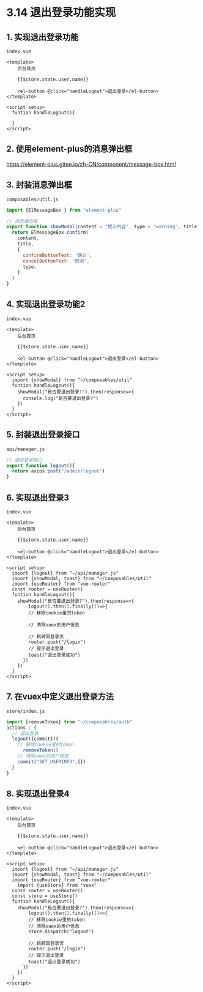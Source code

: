 # 3.14 退出登录功能实现

## 1. 实现退出登录功能

`index.vue`

```vue
<template>
	后台首页

	{{$store.state.user.name}}

	<el-button @click="handleLogout">退出登录</el-button>
</template>

<script setup>
  funtion handleLogout(){
    
  }
</script>  
```



## 2. 使用element-plus的消息弹出框

https://element-plus.gitee.io/zh-CN/component/message-box.html



## 3. 封装消息弹出框

`composables/util.js`

```javascript
import {ElMessageBox } from "element-plus"

// 消息弹出框
export function showModal(content = "提示内容", type = "warning", title = ""){
  return ElMessageBox.confirm(
    content,
    title,
    {
      confirmButtonText: '确认',
      cancelButtonText: '取消',
      type,
    }
  )
}
```



## 4. 实现退出登录功能2

`index.vue`

```vue
<template>
	后台首页

	{{$store.state.user.name}}

	<el-button @click="handleLogout">退出登录</el-button>
</template>

<script setup>
  import {showModal} from "~/composables/util"
  funtion handleLogout(){
    showModal("是否要退出登录?").then(response=>{
      console.log("是否要退出登录?")
    })
  }
</script>  
```



## 5. 封装退出登录接口

`api/manager.js`

```javascript
// 退出登录接口
export function logout(){
  return axios.post("/admin/logout")
}
```



## 6. 实现退出登录3

`index.vue`

```vue
<template>
	后台首页

	{{$store.state.user.name}}

	<el-button @click="handleLogout">退出登录</el-button>
</template>

<script setup>
  import {logout} from "~/api/manager.js"
  import {showModal, toast} from "~/composables/util"
  import {useRouter} from "vue-router"
  const router = useRouter()
  funtion handleLogout(){
    showModal("是否要退出登录?").then(response=>{
     	logout().then().finally(()=>{
        // 移除cookie里的token
        
        // 清除vuex的用户信息
        
        // 跳转回登录页
        router.push("/login")
        // 提示退出登录
        toast("退出登录成功")
      })
    })
  }
</script>  
```



## 7. 在vuex中定义退出登录方法

`store/index.js`

```javascript
import {removeToken} from "~/composables/auth"
actions : {
  // 退出登录
  logout({commit}){
    // 移除cookie里的token
      removeToken()  
    // 清除vuex的用户信息
    commit("SET_USERINFO",{})
  }
}
```



## 8. 实现退出登录4

`index.vue`

```vue
<template>
	后台首页

	{{$store.state.user.name}}

	<el-button @click="handleLogout">退出登录</el-button>
</template>

<script setup>
  import {logout} from "~/api/manager.js"
  import {showModal, toast} from "~/composables/util"
  import {useRouter} from "vue-router"
	import {useStore} from "vuex"
  const router = useRouter()
  const store = useStore()
  funtion handleLogout(){
    showModal("是否要退出登录?").then(response=>{
     	logout().then().finally(()=>{
        // 移除cookie里的token
        // 清除vuex的用户信息
        store.dispatch("logout")
        
        // 跳转回登录页
        router.push("/login")
        // 提示退出登录
        toast("退出登录成功")
      })
    })
  }
</script>  
```

